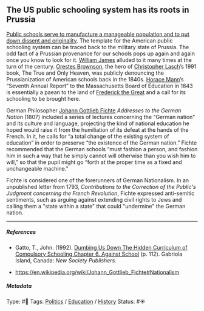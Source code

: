 ## The US public schooling system has its roots in Prussia

[Public schools serve to manufacture a manageable population and to put down dissent and originality](Public%20schools%20serve%20to%20manufacture%20a%20manageable%20population%20and%20to%20put%20down%20dissent%20and%20originality.md). The template for the American public schooling system can be traced back to the military state of Prussia. The odd fact of a Prussian provenance for our schools pops up again and again once you know to look for it. [William James]() alluded to it many times at the turn of the century. [Orestes Brownson](), the hero of [Christopher Lasch]()’s 1991 book, The True and Only Heaven, was publicly denouncing the Prussianization of American schools back in the 1840s.  [Horace Mann]()’s “Seventh Annual Report” to the Massachusetts Board of Education in 1843 is essentially a paean to the land of [Frederick the Great]() and a call for its schooling to be brought here. 

German Philosopher [Johann Gottlieb Fichte]() *Addresses to the German Nation* (1807) included a series of lectures concerning the "German nation" and its culture and language, projecting the kind of national education he hoped would raise it from the humiliation of its defeat at the hands of the French. In it, he calls for “a total change of the existing system of education” in order to preserve “the existence of the German nation.” Fichte recommended that the German schools “must fashion a person, and fashion him in such a way that he simply cannot will otherwise than you wish him to will,” so that the pupil might go “forth at the proper time as a fixed and unchangeable machine." 

Fichte is considered one of the forerunners of German Nationalism. In an unpublished letter from 1793, *Contributions to the Correction of the Public's Judgment concerning the French Revolution*, Fichte expressed anti-semitic sentiments, such as arguing against extending civil rights to Jews and calling them a "state within a state" that could "undermine" the German nation.

---

##### References

* Gatto, T., John. (1992). [Dumbing Us Down The Hidden Curriculum of Compulsory Schooling Chapter 6. Against School](Dumbing%20Us%20Down%20The%20Hidden%20Curriculum%20of%20Compulsory%20Schooling%20Chapter%206.%20Against%20School.md) (p. 112). Gabriola Island, Canada: *New Society Publishers*. 

* https://en.wikipedia.org/wiki/Johann_Gottlieb_Fichte#Nationalism

##### Metadata

Type: #🔴 
Tags: [Politics](Politics.md) / [Education]() / [History]() 
Status: #☀️ 
